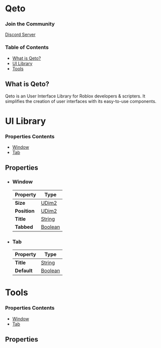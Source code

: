 # Qeto

### Join the Community
[Discord Server](https://discord.gg/SXfReazvNN)

### Table of Contents
- [What is Qeto?](#what-is-qeto)
- [UI Library](#ui-library)
- [Tools](#tools)

## What is Qeto?
Qeto is an User Interface Library for Roblox developers & scripters. It simplifies the creation of user interfaces with its easy-to-use components.

# UI Library

### Properties Contents
- [Window](#window)
- [Tab](#tab)

## Properties

- ### Window 
  | Property | Type |
  | --- | --- |
  | **Size** | [UDim2][udim2] |
  | **Position** | [UDim2][udim2] |
  | **Title** | [String][string] |
  | **Tabbed** | [Boolean][boolean] |

- ### Tab
  | Property | Type |
  | --- | --- |
  | **Title** | [String][string] |
  | **Default** | [Boolean][boolean] |

[udim2]: https://create.roblox.com/docs/reference/engine/datatypes/UDim2
[string]: https://create.roblox.com/docs/reference/engine/libraries/string
[boolean]: https://create.roblox.com/docs/luau/booleans

# Tools

### Properties Contents
- [Window](#window)
- [Tab](#tab)

## Properties
